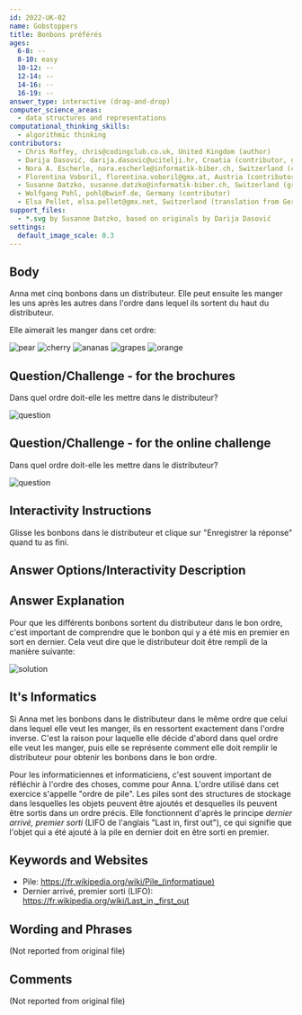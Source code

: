 ```yaml
---
id: 2022-UK-02
name: Gobstoppers
title: Bonbons préférés
ages:
  6-8: --
  8-10: easy
  10-12: --
  12-14: --
  14-16: --
  16-19: --
answer_type: interactive (drag-and-drop)
computer_science_areas:
  - data structures and representations
computational_thinking_skills:
  - algorithmic thinking
contributors:
  - Chris Roffey, chris@codingclub.co.uk, United Kingdom (author)
  - Darija Dasović, darija.dasovic@ucitelji.hr, Croatia (contributor, graphics)
  - Nora A. Escherle, nora.escherle@informatik-biber.ch, Switzerland (contributor, translation from English into German)
  - Florentina Voboril, florentina.voboril@gmx.at, Austria (contributor)
  - Susanne Datzko, susanne.datzko@informatik-biber.ch, Switzerland (graphics)
  - Wolfgang Pohl, pohl@bwinf.de, Germany (contributor)
  - Elsa Pellet, elsa.pellet@gmx.net, Switzerland (translation from German into French)
support_files:
  - *.svg by Susanne Datzko, based on originals by Darija Dasović
settings:
  default_image_scale: 0.3
---
```


[question]: graphics/2022-UK-02-question.svg "Question"
[solution]: graphics/2022-UK-02-solution.svg "Solution"
[pear]: graphics/2022-UK-02-bonbon_pear.svg "Bonbon poire"
[grapes]: graphics/2022-UK-02-bonbon_grapes.svg "Bonbon raison"
[cherry]: graphics/2022-UK-02-bonbon_cherry.svg "Bonbon cerise"
[orange]: graphics/2022-UK-02-bonbon_orange.svg "Bonbon orange"
[ananas]: graphics/2022-UK-02-bonbon_ananas.svg "Bonbon ananas"

## Body

Anna met cinq bonbons dans un distributeur. Elle peut ensuite les manger les uns après les autres dans l'ordre dans lequel ils sortent du haut du distributeur.

Elle aimerait les manger dans cet ordre:

![pear] ![cherry] ![ananas] ![grapes] ![orange]


## Question/Challenge - for the brochures

Dans quel ordre doit-elle les mettre dans le distributeur?

![question]


## Question/Challenge - for the online challenge

Dans quel ordre doit-elle les mettre dans le distributeur?

![question]


## Interactivity Instructions

Glisse les bonbons dans le distributeur et clique sur "Enregistrer la réponse" quand tu as fini.

## Answer Options/Interactivity Description

<!-- empty -->


## Answer Explanation

Pour que les différents bonbons sortent du distributeur dans le bon ordre, c'est important de comprendre que le bonbon qui y a été mis en premier en sort en dernier. Cela veut dire que le distributeur doit être rempli de la manière suivante:

![solution]


## It's Informatics

Si Anna met les bonbons dans le distributeur dans le même ordre que celui dans lequel elle veut les manger, ils en ressortent exactement dans l'ordre inverse. C'est la raison pour laquelle elle décide d'abord dans quel ordre elle veut les manger, puis elle se représente comment elle doit remplir le distributeur pour obtenir les bonbons dans le bon ordre.

Pour les informaticiennes et informaticiens, c'est souvent important de réfléchir à l'ordre des choses, comme pour Anna. L'ordre utilisé dans cet exercice s'appelle "ordre de pile". Les piles sont des structures de stockage dans lesquelles les objets peuvent être ajoutés et desquelles ils peuvent être sortis dans un ordre précis. Elle fonctionnent d'après le principe _dernier arrivé, premier sorti_ (LIFO de l'anglais "Last in, first out"), ce qui signifie que l'objet qui a été ajouté à la pile en dernier doit en être sorti en premier.


## Keywords and Websites

 - Pile: https://fr.wikipedia.org/wiki/Pile_(informatique)
 - Dernier arrivé, premier sorti (LIFO): https://fr.wikipedia.org/wiki/Last_in,_first_out


## Wording and Phrases

(Not reported from original file)


## Comments

(Not reported from original file)
  